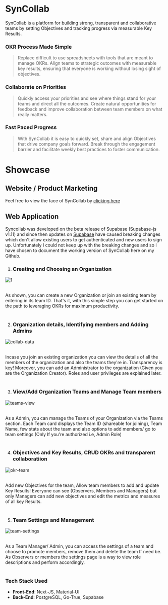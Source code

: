 # SynCollab
SynCollab is a platform for building strong, transparent and collaborative teams by setting Objectives and tracking progress via measurable Key Results.
<br>
### OKR Process Made Simple
> Replace difficult to use spreadsheets with tools that are meant to manage OKRs. Align teams to strategic outcomes with measurable key results, ensuring that everyone is working without losing sight of objectives.

### Collaborate on Priorities
> Quickly access your priorities and see where things stand for your teams and direct all the outcomes. Create natural opportunities for feedback and improve collaboration between team members on what really matters.

### Fast Paced Progress
> With SynCollab it is easy to quickly set, share and align Objectives that drive company goals forward. Break through the engagement barrier and facilitate weekly best practices to foster communication.

# Showcase

## Website / Product Marketing
Feel free to view the face of SynCollab by [clicking here](https://syncollab-v1-0-0.vercel.app/) 

## Web Application
Syncollab was developed on the beta release of Supabase (Supabase-js v1.11) and since then updates on [Supabase](https://github.com/supabase) have caused breaking changes which don't allow existing users to get authenticated and new users to sign up. Unfortunately I could not keep up with the breaking changes and so I have chosen to document the working version of SynCollab here on my Github. 

1. ### Creating and Choosing an Organization
![1](https://user-images.githubusercontent.com/52369953/132648777-7f64730b-0e9e-405e-88c8-837ade5f37e8.gif)

<br>
As shown, you can create a new Organization or join an existing team by entering in its team ID. That's it, with this simple step you can get started on the path to leveraging OKRs for maximum productivity.
<br><br>

2. ### Organization details, Identifying members and Adding Admins
![collab-data](https://user-images.githubusercontent.com/52369953/132649760-2d34b4aa-11da-41bd-acd8-0c47817f10d9.gif)

<br>
Incase you join an existing organization you can view the details of all the members of the organization and also the teams they're in. Transparency is key! Moreover, you can add an Administrator to the organization (Given you are the Organization Creator). Roles and user privileges are explained later.
<br><br>

3. ### View/Add Organization Teams and Manage Team members
![teams-view](https://user-images.githubusercontent.com/52369953/132650257-2bb1c5af-1d1a-42f7-96bb-1ed4bdfb52cb.gif)

<br>
As a Admin, you can manage the Teams of your Organization via the Teams section. Each Team card displays the Team ID  (shareable for joining), Team Name, few stats about the team and also options to add members/ go to team settings (Only If you're authorized i.e, Admin Role)
<br><br>

4. ### Objectives and Key Results, CRUD OKRs and transparent collaboratiion
![okr-team](https://user-images.githubusercontent.com/52369953/132650611-b34bf84c-4eb2-49e7-bfa4-3bc1c4f3b5b0.gif)

<br>
Add new Objectives for the team, Allow team members to add and update Key Results! Everyone can see (Observers, Members and Managers) but only Managers can add new objectives and edit the metrics and measures of all key Results.
<br><br>


5. ### Team Settings and Management
![team-settings](https://user-images.githubusercontent.com/52369953/132650984-f6562c41-38a6-49a5-a7b9-b4affaf4b28b.gif)

<br>
As a Team Manager/ Admin, you can access the settings of a team and choose to promote members, remove them and delete the team If need be. As Observers or members the settings page is a way to view role descriptions and perform accordingly.
<br><br>

### Tech Stack Used
* **Front-End**: Next-JS, Material-UI
* **Back-End**: PostgreSQL, Go-True, Supabase
